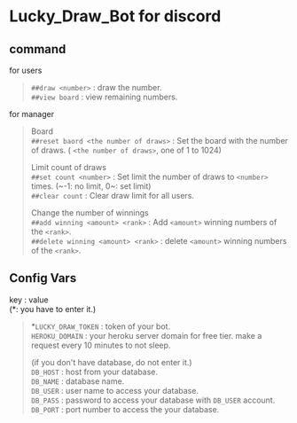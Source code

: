 # Lucky_Draw_Bot for discord   

## command
for users
> `##draw <number>` : draw the number.   
> `##view board` : view remaining numbers.   

for manager   
> Board   
> `##reset baord <the number of draws>` : Set the board with the number of draws. ( `<the number of draws>`, one of 1 to 1024)   
>    
>  Limit count of draws   
> `##set count <number>` : Set limit the number of draws to `<number>` times. (\~-1: no limit, 0\~: set limit)      
> `##clear count` : Clear draw limit for all users.   
>    
> Change the number of winnings   
> `##add winning <amount> <rank>` : Add `<amount>` winning numbers of the `<rank>`.   
> `##delete winning <amount> <rank>` : delete `<amount>` winning numbers of the `<rank>`.   
   
   
   
## Config Vars
key : value   
(\*: you have to enter it.)   
> \*`LUCKY_DRAW_TOKEN` : token of your bot.   
> `HEROKU_DOMAIN` : your heroku server domain for free tier. make a request every 10 minutes to not sleep. 
>    
> (if you don't have database, do not enter it.)   
> `DB_HOST` : host from your database.   
> `DB_NAME` : database name.   
> `DB_USER` : user name to access your database.   
> `DB_PASS` : password to access your database with `DB_USER` account.   
> `DB_PORT` : port number to access the your database.   